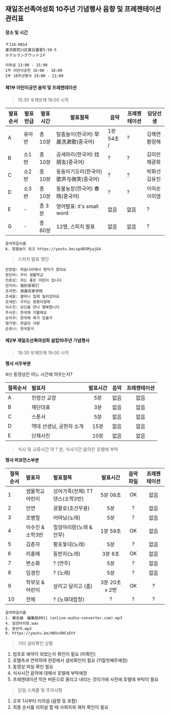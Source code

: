 ## 재일조선족여성회 10주년 기념행사 음향 및 프레젠테이션 관리표 

#### 장소 및 시간
 
```
〒116‐0014　
東京都荒川区東日暮里5‐50‐5　
ホテルラングウッド２F

리허설 13:00 - 15:00 
1부 어린이공연 16:00 - 18:00 
2부 10주년행사 19:00 - 21:00 

```

#### 제1부 어린이공연 음악 및 프레젠테이션 

> 15:30 우께쯔께 16:00 시작 

발표순서 | 발표반급 | 발표시간 | 발표절목 | 음악 | 프레젠테이션 | 담당선생 
---|---|---|---|---|---|---
A|유아반|총 10분| 탈춤놀이(한국어) 早晨洗漱歌(중국어)| 1분 54초 /  | ?| 김해연 황령해
B|소1반|총 10분| 곰세마리(한국어) 找朋友(중국어)| ?| ?| 김미란 채광화
C|소2반|총 10분| 동동아기오리(한국어) 歌声与微笑(중국어)| ?| ?| 박화선 김유진
D|소3반|총 10분| 동물농장(한국어) 春晓(중국어)|?|?|이미순 이미영
E|-|총 3분| 영어발표: it's small word | 없음 | 없음 | ? 
G|-|총 60분| 12명, 스피치 발표 | 없음 | 없음 | ?

```
음악파일이름 
A. 탈춤놀이 링크 https://youtu.be/up48SMjwjG4 

```


> 스피치 발표 명단

``` 
안창림: 하늘나라에서 편지가 왔어요 
장단비: 우리 샘물학교 
진준상: 저는 좋은 어린이 입니다
안지이: 我的哥哥们
조자연: 我喜欢泉学校
조세윤: 할머니 집에 놀러갔어요 
조세빈: 우리는 쌍둥이형제 
이수진: 당신을 만나 행복합니다
주시은: 한국에 가볼래요 
손리쿠: 한국에 뭐가 있을가
맹가영: 한글의 사랑 
순유나: 한국음식 
```

#### 제2부 재일조선족여성회 설립10주년 기념행사 

> 18:30 우께쯔께 19:00 시작 

**행사 서두부분** 

`확인` 동영상은 어느 시간에 띄우는지?

절목순서 | 발표자 | 발표시간 | 음악 | 프레젠테이션 
---|:---|:---:|:---:|:---:
A | 전정선 교장 | 5분 | 없음 | 없음 
B | 재단대표 | 3분 | 없음 | 없음 
C | 스폰서 | 5분 | 없음 | 없음 
D | 역대 선생님, 공헌자 소개 | 15분 | 없음 | 없음 
E | 단체사진 | 10분 | 없음 | 없음 

> 식사 및 교류시간 약 ? 분, 식사기간 음악은 호텔에 부탁 
 
**행사 퍼포먼스부분** 

절목순서 | 발표자 | 발표절목 | 발표시간 | 음악파일 | 프레젠테이션 
---|:---|:---|:---:|:---:|:---:
1 | 샘물학교어린이 | 상어가족(전체) TT댄스(소학3반) | 5분 06초 | OK | 없음 
2 | 안연 | 광활로(조선무용) | 5분 | ? | 없음
3 | 조병철 | 어머님(노래) | 5분 | ? | 없음 
4 | 이수진 & 소학3반 | 밀양아리랑(노래 & 안무) | 1분 59초 | OK | 없음
5 | 김춘자 | 황포돛대(노래) | 5분 | ? | 없음
6 | 리홍매 | 동반자(노래) | 3분 6초 | OK | 없음
7 | 변소화 | ? (연주) | 5분 | ? | 없음
8 | 임경진 | ? (노래) | 5분 | ? | 없음
9 | 학부모 & 어린이 | 살리고 달리고 (춤) | 3분 20초 x 2번 | OK | ?
10 | 전체 | ? (노래대합창) | ? | ? | ?

```
음악파일이름 
1. 複合曲　編集版0911 (online-audio-converter.com).mp3
4. 밀양아리랑.wav
6. 동반자.mp3
9. https://youtu.be/H0VcOHCsEtY

```

> 기타 설비확인 상황 
1. 빔프로 예약이 되었는지 확인이 필요 (미확인)
2. 호텔측과 연락하여 현장에서 설비확인이 필요 (11월첫째주예정)
3. 동영상 파일 확인 필요 
4. 식사시간 음악에 대해서 호텔에 부탁예정 
5. 프레젠테이션 막은 버튼으로 올리고 내리는 것이기에 사전에 호텔에 부탁이 필요 

> 당일 스케쥴 및 주의사항 
1. 오후 1시부터 리허설 (음향 등 포함)
2. 최종 순서를 리허설 할 때 사회자와 재차 확인이 필요 








